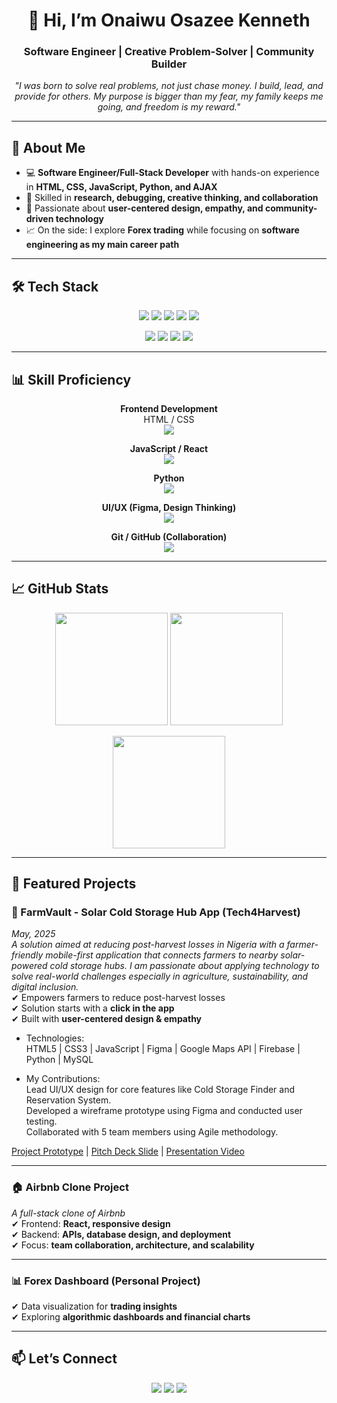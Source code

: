 <h1 align="center">👋 Hi, I’m Onaiwu Osazee Kenneth</h1>
<h3 align="center">Software Engineer | Creative Problem-Solver | Community Builder</h3>

<p align="center">
  <em>
    "I was born to solve real problems, not just chase money.  
    I build, lead, and provide for others.  
    My purpose is bigger than my fear, my family keeps me going, and freedom is my reward."  
  </em>
</p>

---

## 🌟 About Me  

- 💻 **Software Engineer/Full-Stack Developer** with hands-on experience in **HTML, CSS, JavaScript, Python, and AJAX**  
- 🧠 Skilled in **research, debugging, creative thinking, and collaboration**  
- 🎯 Passionate about **user-centered design, empathy, and community-driven technology**  
- 📈 On the side: I explore **Forex trading** while focusing on **software engineering as my main career path**  

---

## 🛠️ Tech Stack  

<p align="center">
  <img src="https://img.shields.io/badge/-HTML5-E34F26?logo=html5&logoColor=white&style=for-the-badge" />
  <img src="https://img.shields.io/badge/-CSS3-1572B6?logo=css3&logoColor=white&style=for-the-badge" />
  <img src="https://img.shields.io/badge/-JavaScript-F7DF1E?logo=javascript&logoColor=black&style=for-the-badge" />
  <img src="https://img.shields.io/badge/-Python-3776AB?logo=python&logoColor=white&style=for-the-badge" />
  <img src="https://img.shields.io/badge/-React-61DAFB?logo=react&logoColor=black&style=for-the-badge" />
</p>

<p align="center">
  <img src="https://img.shields.io/badge/-Git-F05032?logo=git&logoColor=white&style=for-the-badge" />
  <img src="https://img.shields.io/badge/-GitHub-181717?logo=github&logoColor=white&style=for-the-badge" />
  <img src="https://img.shields.io/badge/-Figma-F24E1E?logo=figma&logoColor=white&style=for-the-badge" />
  <img src="https://img.shields.io/badge/-VS%20Code-0078d7?logo=visual-studio-code&logoColor=white&style=for-the-badge" />
</p>

---

## 📊 Skill Proficiency  

<div align="center">

**Frontend Development**  
<span>HTML / CSS</span>  
<img src="https://progress-bar.dev/95/?width=400&color=E34F26" />  

**JavaScript / React**  
<img src="https://progress-bar.dev/80/?width=400&color=F7DF1E" />  

**Python**  
<img src="https://progress-bar.dev/70/?width=400&color=3776AB" />  

**UI/UX (Figma, Design Thinking)**  
<img src="https://progress-bar.dev/85/?width=400&color=F24E1E" />  

**Git / GitHub (Collaboration)**  
<img src="https://progress-bar.dev/90/?width=400&color=181717" />  

</div>

---

## 📈 GitHub Stats  

<p align="center">
  <img src="https://github-readme-stats.vercel.app/api?username=emrac001&show_icons=true&theme=radical" height="180px"/>
  <img src="https://github-readme-stats.vercel.app/api/top-langs/?username=emrac001&layout=compact&theme=radical" height="180px"/>
</p>

<p align="center">
  <img src="https://streak-stats.demolab.com/?user=emrac001&theme=radical" height="180px"/>
</p>

---

## 🚀 Featured Projects  

### 🌱 FarmVault - Solar Cold Storage Hub App (Tech4Harvest)
*May, 2025<br>A solution aimed at reducing post-harvest losses in Nigeria with a farmer-friendly
mobile-first application that connects farmers to nearby solar-powered cold
storage hubs. I am passionate about applying technology to solve real-world
challenges especially in agriculture, sustainability, and digital inclusion.*  
✔ Empowers farmers to reduce post-harvest losses  
✔ Solution starts with a **click in the app**  
✔ Built with **user-centered design & empathy**  
<ul>
    <li>
        Technologies: <br>
        HTML5 | CSS3 | JavaScript | Figma | Google Maps API | Firebase | Python | MySQL
    </li>
</ul>
<ul>
    <li>
        My Contributions: <br>
        Lead UI/UX design for core features like Cold Storage Finder and Reservation System.<br>
        Developed a wireframe prototype using Figma and conducted user testing.<br>
        Collaborated with 5 team members using Agile methodology.
    </li>
</ul>
<a href="https://drive.google.com/drive/folders/1UBCT4KX9fsZhUbsk4Gjwbo-LHU5WBiyV?usp=sharing">Project Prototype</a> | 
<a href="https://docs.google.com/presentation/d/1qj23fOoQXm7joW3RCZthG0qNB4RF8blgw4FuZCXKrdE/edit?usp=sharing">Pitch Deck Slide</a> | 
<a href="https://youtu.be/AZsPGOFfecE">Presentation Video</a>



---

### 🏠 Airbnb Clone Project  
*A full-stack clone of Airbnb*  
✔ Frontend: **React, responsive design**  
✔ Backend: **APIs, database design, and deployment**  
✔ Focus: **team collaboration, architecture, and scalability**  

---

### 📊 Forex Dashboard (Personal Project)  
✔ Data visualization for **trading insights**  
✔ Exploring **algorithmic dashboards and financial charts**  

---

## 📫 Let’s Connect  

<p align="center">
  <a href="mailto:osazee.onaiwu@gmail.com"><img src="https://img.shields.io/badge/-Email-D14836?style=for-the-badge&logo=gmail&logoColor=white"></a>
  <a href="https://www.linkedin.com/in/osazee-onaiwu"><img src="https://img.shields.io/badge/-LinkedIn-0077B5?style=for-the-badge&logo=linkedin&logoColor=white"></a>
  <a href="https://github.com/emrac001"><img src="https://img.shields.io/badge/-GitHub-181717?style=for-the-badge&logo=github&logoColor=white"></a>
</p>
